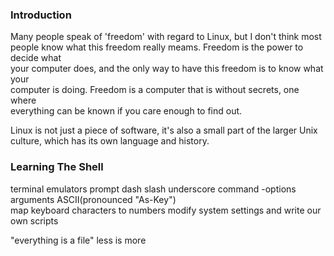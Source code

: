 ### Introduction

Many people speak of 'freedom' with regard to Linux, but I don't think most  
people know what this freedom really meams. Freedom is the power to decide what  
your computer does, and the only way to have this freedom is to know what your  
computer is doing. Freedom is a computer that is without secrets, one where  
everything can be known if you care enough to find out.

Linux is not just a piece of software, it's also a small part of the larger Unix
culture, which has its own language and history.

### Learning The Shell

terminal emulators
prompt
dash
slash
underscore
command -options arguments
ASCII(pronounced "As-Key")    
map keyboard characters to numbers
modify system settings and write our own scripts


"everything is a file"
less is more
